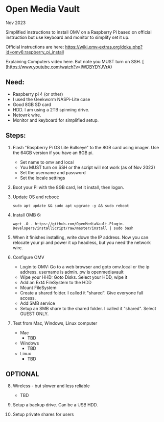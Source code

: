 # Open Media Vault
Nov 2023

Simplified instructions to install OMV on a Raspberry Pi based on official instruction but use keyboard and monitor to simplify set it up.

Official instructions are here: https://wiki.omv-extras.org/doku.php?id=omv6:raspberry_pi_install

Explaining Computers video here.  But note you MUST turn on SSH.  [
(https://www.youtube.com/watch?v=IWDBYDYJVrA)


Need:
-
  -  Raspberry pi 4 (or other)
  -  I used the Geekworm NASPi-Lite case
  -  Good 8GB SD card
  -  HDD.  I am using a 2TB spinning drive.
  -  Netowrk wire.
  -  Monitor and keyboard for simplified setup.

Steps: 
-
  1) Flash "Raspberry Pi OS Lite Bullseye" to the 8GB card using imager.  Use the 64GB version if you have an 8GB pi.
     - Set name to omv and local
     - You MUST turn on SSH or the script will not work (as of Nov 2023)
     - Set the username and password
     - Set the locale settings

  2) Boot your Pi with the 8GB card, let it install, then logon. 
     
  3) Update OS and reboot:

         sudo apt update && sudo apt upgrade -y && sudo reboot
     
  4) Install OMB 6:

         wget -O - https://github.com/OpenMediaVault-Plugin-Developers/installScript/raw/master/install | sudo bash
    
  5) When it finishes installing, write down the IP address.  Now you can relocate your pi and power it up headless, but you need the network wire.
     
  6) Configure OMV
     - Login to OMV: Go to a web browser and goto omv.local or the ip address.  username is admin.  pw is openmediavault
     - Wipe your HHD:  Goto Disks. Select your HDD, wipe it
     - Add an Ext4 FileSystem to the HDD
     - Mount FileSystem
     - Create a shared folder.  I called it "shared".  Give everyone full access.
     - Add SMB service
     - Setup an SMB share to the shared folder.  I called it "shared".  Select GUEST ONLY.

  7) Test from Mac, Windows, Linux computer
       - Mac
           - TBD
       - Windows
           - TBD
       - Linux
           - TBD

OPTIONAL
-
    
  8) Wireless - but slower and less reliable
      -  TBD

  9) Setup a backup drive.  Can be a USB HDD.

  10) Setup private shares for users


       
